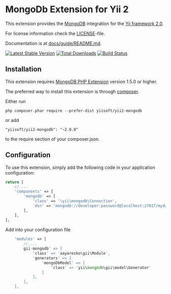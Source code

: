 MongoDb Extension for Yii 2
===========================

This extension provides the [MongoDB](http://www.mongodb.org/) integration for the [Yii framework 2.0](http://www.yiiframework.com).

For license information check the [LICENSE](LICENSE.md)-file.

Documentation is at [docs/guide/README.md](docs/guide/README.md).

[![Latest Stable Version](https://poser.pugx.org/yiisoft/yii2-mongodb/v/stable.png)](https://packagist.org/packages/yiisoft/yii2-mongodb)
[![Total Downloads](https://poser.pugx.org/yiisoft/yii2-mongodb/downloads.png)](https://packagist.org/packages/yiisoft/yii2-mongodb)
[![Build Status](https://travis-ci.org/yiisoft/yii2-mongodb.svg?branch=master)](https://travis-ci.org/yiisoft/yii2-mongodb)


Installation
------------

This extension requires [MongoDB PHP Extension](http://us1.php.net/manual/en/book.mongo.php) version 1.5.0 or higher.

The preferred way to install this extension is through [composer](http://getcomposer.org/download/).

Either run

```
php composer.phar require --prefer-dist yiisoft/yii2-mongodb
```

or add

```
"yiisoft/yii2-mongodb": "~2.0.0"
```

to the require section of your composer.json.

Configuration
-------------

To use this extension, simply add the following code in your application configuration:

```php
return [
    //....
    'components' => [
        'mongodb' => [
            'class' => '\yii\mongodb\Connection',
            'dsn' => 'mongodb://developer:password@localhost:27017/mydatabase',
        ],
    ],
];
```

Add into your configuration file

```php
    'modules' => [
        //....
        gii-mongodb' => [
            'class' => 'aayaresko\gii\Module',
            'generators' => [
                'mongoDbModel' => [
                    'class' => 'yii\mongodb\gii\model\Generator'
                ]
            ],
        ],
    ],
```
